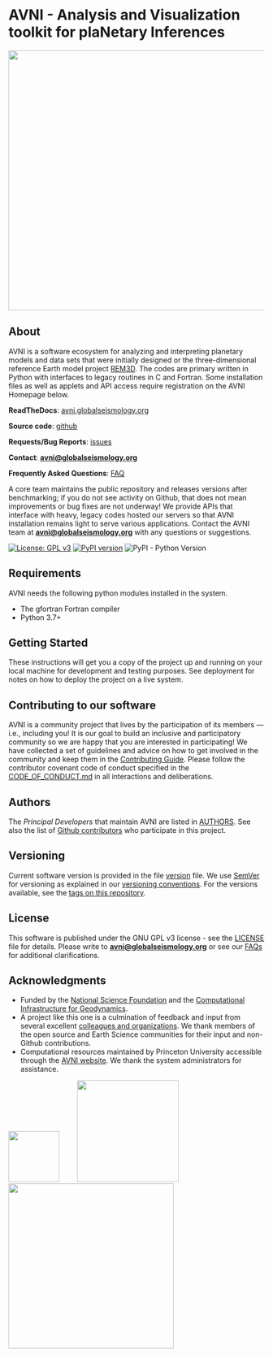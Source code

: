 # AVNI - Analysis and Visualization toolkit for plaNetary Inferences

<img
src="http://avni.globalseismology.org/stable/_static/logos/logo_avni_color_withname.png"
width="512">

## About

AVNI is a software ecosystem for analyzing and interpreting planetary models and
data sets that were initially designed or the three-dimensional reference Earth
model project [REM3D](http://rem3d.org). The codes are primary written in Python
with interfaces to legacy routines in C and Fortran. Some installation files as
well as applets and API access require registration on the AVNI Homepage below.

**ReadTheDocs**: [avni.globalseismology.org](http://avni.globalseismology.org)

**Source code**: [github](https://github.com/globalseismology/avni)

**Requests/Bug Reports**:
[issues](https://github.com/globalseismology/avni/issues)

**Contact**: **avni@globalseismology.org**

**Frequently Asked Questions**:
[FAQ](http://avni.globalseismology.org/stable/overview/faq.html)

A core team maintains the public repository and releases versions after
benchmarking; if you do not see activity on Github, that does not mean
improvements or bug fixes are not underway! We provide APIs that interface with
heavy, legacy codes hosted our servers so that AVNI installation remains light
to serve various applications. Contact the AVNI team at
**avni@globalseismology.org** with any questions or suggestions.

[![License: GPL
v3](https://img.shields.io/badge/License-GPLv3-blue.svg)](https://www.gnu.org/licenses/gpl-3.0)
[![PyPI
version](https://badge.fury.io/py/avni.svg)](https://badge.fury.io/py/avni)
![PyPI - Python
Version](https://img.shields.io/pypi/pyversions/avni.svg?style=popout)

## Requirements

AVNI needs the following python modules installed in the system.
  * The gfortran Fortran compiler
  * Python 3.7+

## Getting Started

These instructions will get you a copy of the project up and running on your
local machine for development and testing purposes. See deployment for notes on
how to deploy the project on a live system.


## Contributing to our software

AVNI is a community project that lives by the participation of its members —
i.e., including you! It is our goal to build an inclusive and participatory
community so we are happy that you are interested in participating! We have
collected a set of guidelines and advice on how to get involved in the community
and keep them in the [Contributing
Guide](http://avni.globalseismology.org/stable/overview/contributing.html).
Please follow the contributor covenant code of conduct specified in the
[CODE_OF_CONDUCT.md](CODE_OF_CONDUCT.md) in all interactions and deliberations.

## Authors

The *Principal Developers* that maintain AVNI are listed in [AUTHORS](AUTHORS).
See also the list of [Github
contributors](https://github.com/globalseismology/avni/contributors) who
participate in this project.

## Versioning

Current software version is provided in the file [version](avni/version.py)
file. We use [SemVer](http://semver.org/) for versioning as explained in our
[versioning
conventions](http://avni.globalseismology.org/stable/overview/versioning_conventions.html).
For the versions available, see the [tags on this
repository](https://github.com/globalseismology/avni/tags).

## License

This software is published under the GNU GPL v3 license - see the
[LICENSE](LICENSE) file for details. Please write to
**avni@globalseismology.org** or see our
[FAQs](http://avni.globalseismology.org/stable/overview/faq.html) for additional
clarifications.

## Acknowledgments

  * Funded by the [National Science Foundation](http://nsf.gov) and the
  [Computational Infrastructure for Geodynamics](http://geodynamics.org).
  * A project like this one is a culmination of feedback and input from several
  excellent [colleagues and
  organizations](https://globalseismology.princeton.edu/about/people). We thank
  members of the open source and Earth Science communities for their input and
  non-Github contributions.
  * Computational resources maintained by Princeton University accessible through
  the [AVNI website](http://avni.globalseismology.org). We thank the system
  administrators for assistance.

<img src="http://avni.globalseismology.org/stable/_static/logos/NSF.png"
width="100"> &nbsp; &nbsp; &nbsp; &nbsp; <img
src="http://avni.globalseismology.org/stable/_static/logos/CIG_logo.png"
width="200"> &nbsp; &nbsp; &nbsp; &nbsp; <img
src="http://avni.globalseismology.org/stable/_static/logos/PU-standard.png"
width="325">
